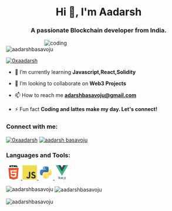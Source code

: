 
<h1 align="center">Hi 👋, I'm Aadarsh</h1>
<h3 align="center">A passionate Blockchain developer from India.</h3>



<img align="right" alt="coding" width="400" src="https://user-images.githubusercontent.com/69011963/137184767-79a13ec7-1bb3-4341-a6da-3a149c9c159a.gif">

<p align="left"> <img src="https://komarev.com/ghpvc/?username=aadarshbasavoju&label=Profile%20views&color=0e75b6&style=flat" alt="aadarshbasavoju" /> </p>

<p align="left"> <a href="https://twitter.com/0xaadarsh" target="blank"><img src="https://img.shields.io/twitter/follow/0xaadarsh?logo=twitter&style=for-the-badge" alt="0xaadarsh" /></a> </p>

- 🌱 I’m currently learning **Javascript,React,Solidity**

- 👯 I’m looking to collaborate on **Web3 Projects**

- 📫 How to reach me **adarshbasavoju@gmail.com**

- ⚡ Fun fact **Coding and lattes make my day. Let's connect!**

<h3 align="left">Connect with me:</h3>
<p align="left">
<a href="https://twitter.com/0xaadarsh" target="blank"><img align="center" src="https://raw.githubusercontent.com/rahuldkjain/github-profile-readme-generator/master/src/images/icons/Social/twitter.svg" alt="0xaadarsh" height="30" width="40" /></a>
<a href="https://linkedin.com/in/aadarsh basavoju" target="blank"><img align="center" src="https://raw.githubusercontent.com/rahuldkjain/github-profile-readme-generator/master/src/images/icons/Social/linked-in-alt.svg" alt="aadarsh basavoju" height="30" width="40" /></a>
</p>

<h3 align="left">Languages and Tools:</h3>
<p align="left"> <a href="https://www.w3.org/html/" target="_blank" rel="noreferrer"> <img src="https://raw.githubusercontent.com/devicons/devicon/master/icons/html5/html5-original-wordmark.svg" alt="html5" width="40" height="40"/> </a> <a href="https://developer.mozilla.org/en-US/docs/Web/JavaScript" target="_blank" rel="noreferrer"> <img src="https://raw.githubusercontent.com/devicons/devicon/master/icons/javascript/javascript-original.svg" alt="javascript" width="40" height="40"/> </a> <a href="https://www.python.org" target="_blank" rel="noreferrer"> <img src="https://raw.githubusercontent.com/devicons/devicon/master/icons/python/python-original.svg" alt="python" width="40" height="40"/> </a> <a href="https://vuejs.org/" target="_blank" rel="noreferrer"> <img src="https://raw.githubusercontent.com/devicons/devicon/master/icons/vuejs/vuejs-original-wordmark.svg" alt="vuejs" width="40" height="40"/> </a> </p>

<p><img align="left" src="https://github-readme-stats.vercel.app/api/top-langs?username=aadarshbasavoju&show_icons=true&locale=en&layout=compact" alt="aadarshbasavoju" /></p>

<p>&nbsp;<img align="center" src="https://github-readme-stats.vercel.app/api?username=aadarshbasavoju&show_icons=true&locale=en" alt="aadarshbasavoju" /></p>

<p><img align="center" src="https://github-readme-streak-stats.herokuapp.com/?user=aadarshbasavoju&" alt="aadarshbasavoju" /></p>



